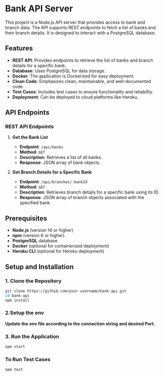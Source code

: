 # Bank API Server

This project is a Node.js API server that provides access to bank and branch data. The API supports REST endpoints to fetch a list of banks and their branch details. It is designed to interact with a PostgreSQL database.

## Features

- **REST API**: Provides endpoints to retrieve the list of banks and branch details for a specific bank.
- **Database**: Uses PostgreSQL for data storage.
- **Docker**: The application is Dockerized for easy deployment.
- **Clean Code**: Emphasizes clean, maintainable, and well-documented code.
- **Test Cases**: Includes test cases to ensure functionality and reliability.
- **Deployment**: Can be deployed to cloud platforms like Heroku.

## API Endpoints

### REST API Endpoints

1. **Get the Bank List**
   - **Endpoint**: `/api/banks`
   - **Method**: `GET`
   - **Description**: Retrieves a list of all banks.
   - **Response**: JSON array of bank objects.

2. **Get Branch Details for a Specific Bank**
   - **Endpoint**: `/api/branches/:bankId`
   - **Method**: `GET`
   - **Description**: Retrieves branch details for a specific bank using its ID.
   - **Response**: JSON array of branch objects associated with the specified bank.

## Prerequisites

- **Node.js** (version 14 or higher)
- **npm** (version 6 or higher)
- **PostgreSQL** database
- **Docker** (optional for containerized deployment)
- **Heroku CLI** (optional for Heroku deployment)

## Setup and Installation

### 1. Clone the Repository

```bash
git clone https://github.com/your-username/bank-api.git
cd bank-api
npm install
```
### 2.Setup the env
**Update the env file according to the connection string and desired Port.**
### 3. Run the Application
```bash
npm start
```
### To Run Test Cases
```bash
npm test
```
